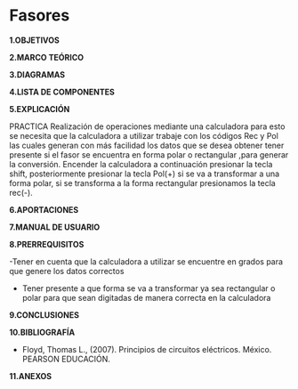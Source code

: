 # Fasores


**1.OBJETIVOS**

**2.MARCO TEÓRICO**

**3.DIAGRAMAS**

**4.LISTA DE COMPONENTES**

**5.EXPLICACIÓN**

PRACTICA 
Realización de operaciones mediante una calculadora para esto se necesita que la calculadora a utilizar trabaje con los códigos Rec y Pol las cuales generan  con más facilidad los datos que  se desea obtener tener presente si el fasor se encuentra en forma polar o rectangular ,para generar la conversión.
Encender la calculadora a continuación presionar la tecla shift, posteriormente presionar la tecla Pol(+) si se va a transformar a una forma polar, si se transforma a la forma rectangular   presionamos la tecla rec(-).

**6.APORTACIONES**

**7.MANUAL DE USUARIO**

**8.PRERREQUISITOS**

-Tener en cuenta  que la calculadora a utilizar se encuentre en grados para que genere los datos correctos 
- Tener presente  a que  forma se va a transformar ya sea rectangular o polar para que sean digitadas de manera correcta en  la calculadora 

**9.CONCLUSIONES**



**10.BIBLIOGRAFÍA**

- Floyd, Thomas L., (2007). Principios de circuitos eléctricos. México. PEARSON EDUCACIÓN.

**11.ANEXOS**

